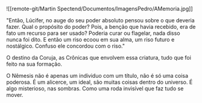 ![[remote-git/Martin Spectend/Documentos/ImagensPedro/AMemoria.jpg]]

"Então, Lúcifer, no auge do seu poder absoluto pensou sobre o que deveria fazer. Qual o propósito do poder? Pois, a benção que havia recebido, era de fato um recurso para ser usado? Poderia curar ou flagelar, nada disso nunca foi dito. E então um riso ecoou em sua alma, um riso futuro e nostálgico. Confuso ele concordou com o riso."

O destino da Coruja, as Crônicas que envolvem essa criatura, tudo que foi feito na sua formação. 

O Nêmesis não é apenas um individuo com um título, não é só uma coisa poderosa. É um alicerce, um ideal, são muitas coisas dentro do universo. É algo misterioso, nas sombras. Como uma roda invisível que faz tudo se mover.